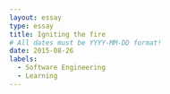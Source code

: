 ```yaml
---
layout: essay
type: essay
title: Igniting the fire
# All dates must be YYYY-MM-DD format!
date: 2015-08-26
labels:
  - Software Engineering
  - Learning
---
```


<img class="ui tiny left circular floated image" src="">



<img class="ui tiny left circular floated image" src="">


<img class="ui tiny left circular floated image" src="">


